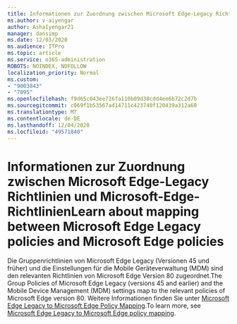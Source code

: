 ```yaml
---
title: Informationen zur Zuordnung zwischen Microsoft Edge-Legacy Richtlinien und Microsoft-Edge-Richtlinien
ms.author: v-aiyengar
author: AshaIyengar21
manager: dansimp
ms.date: 12/03/2020
ms.audience: ITPro
ms.topic: article
ms.service: o365-administration
ROBOTS: NOINDEX, NOFOLLOW
localization_priority: Normal
ms.custom:
- "9003843"
- "7095"
ms.openlocfilehash: f9d65c043ee726fa110b09d38cdd4ee6b72c2d7b
ms.sourcegitcommit: c069f1b53567ad14711c423740f120439a312a60
ms.translationtype: MT
ms.contentlocale: de-DE
ms.lasthandoff: 12/04/2020
ms.locfileid: "49571840"
---
```

# <a name="learn-about-mapping-between-microsoft-edge-legacy-policies-and-microsoft-edge-policies"></a><span data-ttu-id="f5e4d-102">Informationen zur Zuordnung zwischen Microsoft Edge-Legacy Richtlinien und Microsoft-Edge-Richtlinien</span><span class="sxs-lookup"><span data-stu-id="f5e4d-102">Learn about mapping between Microsoft Edge Legacy policies and Microsoft Edge policies</span></span>

<span data-ttu-id="f5e4d-103">Die Gruppenrichtlinien von Microsoft Edge Legacy (Versionen 45 und früher) und die Einstellungen für die Mobile Geräteverwaltung (MDM) sind den relevanten Richtlinien von Microsoft Edge Version 80 zugeordnet.</span><span class="sxs-lookup"><span data-stu-id="f5e4d-103">The Group Policies of Microsoft Edge Legacy (versions 45 and earlier) and the Mobile Device Management (MDM) settings map to the relevant policies of Microsoft Edge version 80.</span></span> <span data-ttu-id="f5e4d-104">Weitere Informationen finden Sie unter [Microsoft Edge Legacy to Microsoft Edge Policy Mapping](https://go.microsoft.com/fwlink/?linkid=2141665).</span><span class="sxs-lookup"><span data-stu-id="f5e4d-104">To learn more, see [Microsoft Edge Legacy to Microsoft Edge policy mapping](https://go.microsoft.com/fwlink/?linkid=2141665).</span></span>